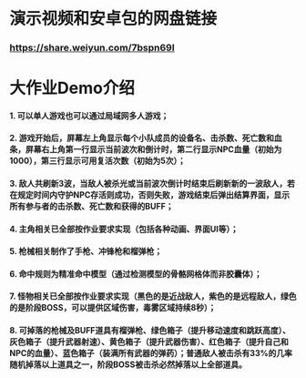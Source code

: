 # 演示视频和安卓包的网盘链接

### https://share.weiyun.com/7bspn69I

# 大作业Demo介绍

#### 1. 可以单人游戏也可以通过局域网多人游戏；

#### 2. 游戏开始后，屏幕左上角显示每个小队成员的设备名、击杀数、死亡数和血条，屏幕右上角第一行显示当前波次和倒计时，第二行显示NPC血量（初始为1000），第三行显示可用复活次数（初始为5次）；

#### 3.  敌人共刷新3波，当敌人被杀光或当前波次倒计时结束后刷新新的一波敌人，若在规定时间内守护NPC存活则成功，否则失败，游戏结束后弹出结算界面，显示所有参与者的击杀数、死亡数和获得的BUFF；

#### 4. 主角相关已全部按作业要求实现（包括各种动画、界面UI等）；

#### 5. 枪械相关制作了手枪、冲锋枪和榴弹枪；

#### 6. 命中规则为精准命中模型（通过检测模型的骨骼网格体而非胶囊体）；

#### 7. 怪物相关已全部按作业要求实现（黑色的是近战敌人，紫色的是远程敌人，绿色的是阶段BOSS，可以提供区域伤害，毒雾区域持续8秒）；

#### 8. 可掉落的枪械及BUFF道具有榴弹枪、绿色箱子（提升移动速度和跳跃高度）、灰色箱子（提升武器射速）、黄色箱子（提升武器伤害）、红色箱子（提升自己和NPC的血量）、蓝色箱子（装满所有武器的弹药）；普通敌人被击杀有33%的几率随机掉落以上道具之一，阶段BOSS被击杀必然掉落以上全部道具。

